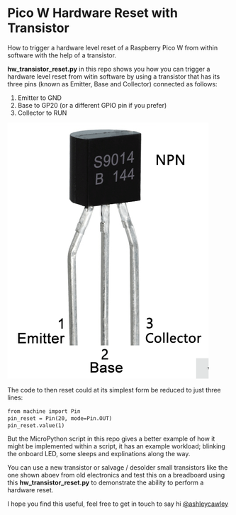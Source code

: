 # Pico W Hardware Reset with Transistor
How to trigger a hardware level reset of a Raspberry Pico W from within software with the help of a transistor.

**hw_transistor_reset.py** in this repo shows you how you can trigger a hardware level reset from witin software by using a transistor that has its three pins (known as Emitter, Base and Collector) connected as follows:

1. Emitter to GND
2. Base to GP20 (or a different GPIO pin if you prefer)
3. Collector to RUN

![Transistor](https://github.com/ashleycawley/Pico_W_Hardware_Reset_with_Transistor/blob/main/transistor.png?raw=true)

The code to then reset could at its simplest form be reduced to just three lines:

```
from machine import Pin
pin_reset = Pin(20, mode=Pin.OUT)
pin_reset.value(1)
```
But the MicroPython script in this repo gives a better example of how it might be implemented within a script, it has an example workload; blinking the onboard LED, some sleeps and explinations along the way.

You can use a new transistor or salvage / desolder small transistors like the one shown aboev from old electronics and test this on a breadboard using this **hw_transistor_reset.py** to demonstrate the ability to perform a hardware reset.

I hope you find this useful, feel free to get in touch to say hi [@ashleycawley](https://twitter.com/ashleycawley)
